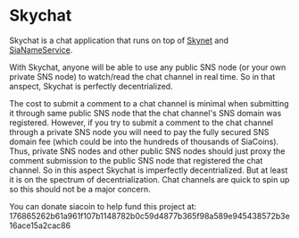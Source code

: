 # Skychat

Skychat is a chat application that runs on top of [Skynet](https://github.com/NebulousLabs/skynet-webportal) and [SiaNameService](https://github.com/geo-gs/sia-name-service).

With Skychat, anyone will be able to use any public SNS node (or your own private SNS node) to watch/read the chat channel in real time. So in that anspect, Skychat is perfectly decentrialized.

The cost to submit a comment to a chat channel is minimal when submitting it through same public SNS node that the chat channel's SNS domain was registered. However, if you try to submit a comment to the chat channel through a private SNS node you will need to pay the fully secured SNS domain fee (which could be into the hundreds of thousands of SiaCoins). Thus, private SNS nodes and other public SNS nodes should just proxy the comment submission to the public SNS node that registered the chat channel. So in this aspect Skychat is imperfectly decentrialized. But at least it is on the spectrum of decentrialization. Chat channels are quick to spin up so this should not be a major concern.

You can donate siacoin to help fund this project at: 176865262b61a961f107b1148782b0c59d4877b365f98a589e945438572b3e16ace15a2cac86
